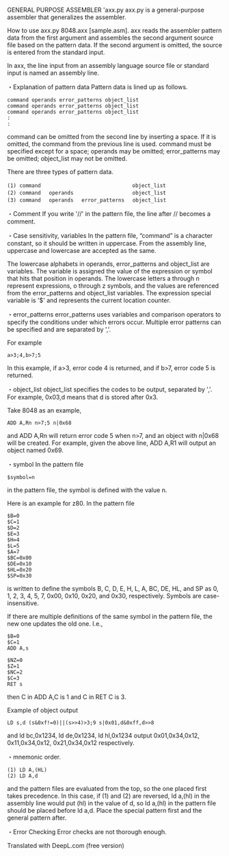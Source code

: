 GENERAL PURPOSE ASSEMBLER 'axx.py
axx.py is a general-purpose assembler that generalizes the assembler.

How to use
axx.py 8048.axx [sample.asm].
axx reads the assembler pattern data from the first argument and assembles the second argument source file based on the pattern data. If the second argument is omitted, the source is entered from the standard input.

In axx, the line input from an assembly language source file or standard input is named an assembly line.

・Explanation of pattern data
Pattern data is lined up as follows.
```
command operands error_patterns object_list 
command operands error_patterns object_list 
command operands error_patterns object_list 
:
:
```
command can be omitted from the second line by inserting a space. If it is omitted, the command from the previous line is used.
command must be specified except for a space; operands may be omitted; error_patterns may be omitted; object_list may not be omitted.

There are three types of pattern data.
```
(1) command　　　　　　　　　　　　　　　　　　object_list
(2) command 　operands 　　　　　　　　　　　object_list
(3) command 　operands 　error_patterns 　object_list
```

・Comment
If you write '//' in the pattern file, the line after // becomes a comment.

・Case sensitivity, variables
In the pattern file, “command” is a character constant, so it should be written in uppercase. From the assembly line, uppercase and lowercase are accepted as the same.

The lowercase alphabets in operands, error_patterns and object_list are variables.
The variable is assigned the value of the expression or symbol that hits that position in operands.
The lowercase letters a through n represent expressions, o through z symbols, and the values are referenced from the error_patterns and object_list variables. The expression special variable is '$' and represents the current location counter.

・error_patterns
error_patterns uses variables and comparison operators to specify the conditions under which errors occur.
Multiple error patterns can be specified and are separated by ','.

For example
```
a>3;4,b>7;5
```
In this example, if a>3, error code 4 is returned, and if b>7, error code 5 is returned.

・object_list
object_list specifies the codes to be output, separated by ','. For example, 0x03,d means that d is stored after 0x3.

Take 8048 as an example,
```
ADD A,Rn n>7;5 n|0x68
```
and ADD A,Rn will return error code 5 when n>7, and an object with n|0x68 will be created. For example, given the above line, ADD A,R1 will output an object named 0x69.

・symbol
In the pattern file
```
$symbol=n
```
in the pattern file, the symbol is defined with the value n.

Here is an example for z80. In the pattern file
```
$B=0
$C=1
$D=2
$E=3
$H=4
$L=5
$A=7
$BC=0x00
$DE=0x10
$HL=0x20
$SP=0x30
````
is written to define the symbols B, C, D, E, H, L, A, BC, DE, HL, and SP as 0, 1, 2, 3, 4, 5, 7, 0x00, 0x10, 0x20, and 0x30, respectively. Symbols are case-insensitive.

If there are multiple definitions of the same symbol in the pattern file, the new one updates the old one. I.e.,
```
$B=0
$C=1
ADD A,s

$NZ=0
$Z=1
$NC=2
$C=3
RET s
````
then C in ADD A,C is 1 and C in RET C is 3.

Example of object output
```
LD s,d (s&0xf!=0)||(s>>4)>3;9 s|0x01,d&0xff,d>>8
```
and ld bc,0x1234, ld de,0x1234, ld hl,0x1234 output 0x01,0x34,0x12, 0x11,0x34,0x12, 0x21,0x34,0x12 respectively.

・mnemonic order.
```
(1) LD A,(HL)
(2) LD A,d
```
and the pattern files are evaluated from the top, so the one placed first takes precedence.
In this case, if (1) and (2) are reversed, ld a,(hl) in the assembly line would put (hl) in the value of d, so ld a,(hl) in the pattern file should be placed before ld a,d. Place the special pattern first and the general pattern after.

・Error Checking
Error checks are not thorough enough.

Translated with DeepL.com (free version)
